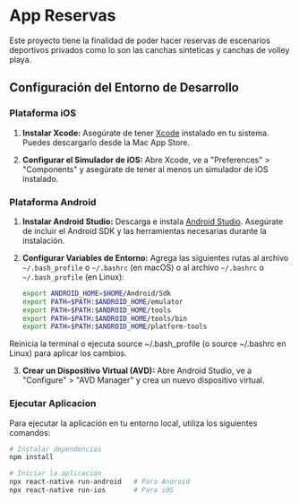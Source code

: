 # App Reservas

Este proyecto tiene la finalidad de poder hacer reservas de escenarios deportivos privados como lo son las canchas sinteticas y canchas de volley playa.

## Configuración del Entorno de Desarrollo

### Plataforma iOS

1. **Instalar Xcode:**
   Asegúrate de tener [Xcode](https://developer.apple.com/xcode/) instalado en tu sistema. Puedes descargarlo desde la Mac App Store.

2. **Configurar el Simulador de iOS:**
   Abre Xcode, ve a "Preferences" > "Components" y asegúrate de tener al menos un simulador de iOS instalado.

### Plataforma Android

1. **Instalar Android Studio:**
   Descarga e instala [Android Studio](https://developer.android.com/studio/index.html). Asegúrate de incluir el Android SDK y las herramientas necesarias durante la instalación.

2. **Configurar Variables de Entorno:**
   Agrega las siguientes rutas al archivo `~/.bash_profile` o `~/.bashrc` (en macOS) o al archivo `~/.bashrc` o `~/.bash_profile` (en Linux):

   ```bash
   export ANDROID_HOME=$HOME/Android/Sdk
   export PATH=$PATH:$ANDROID_HOME/emulator
   export PATH=$PATH:$ANDROID_HOME/tools
   export PATH=$PATH:$ANDROID_HOME/tools/bin
   export PATH=$PATH:$ANDROID_HOME/platform-tools

Reinicia la terminal o ejecuta source ~/.bash_profile (o source ~/.bashrc en Linux) para aplicar los cambios.

3. **Crear un Dispositivo Virtual (AVD):**
   Abre Android Studio, ve a "Configure" > "AVD Manager" y crea un nuevo dispositivo virtual.

### Ejecutar Aplicacion
Para ejecutar la aplicación en tu entorno local, utiliza los siguientes comandos:

 ```bash
 # Instalar dependencias
npm install

# Iniciar la aplicación
npx react-native run-android   # Para Android
npx react-native run-ios       # Para iOS
